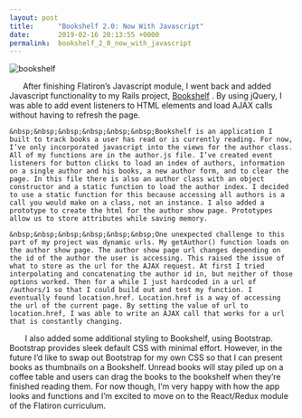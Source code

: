 ```yaml
---
layout: post
title:      "Bookshelf 2.0: Now With Javascript"
date:       2019-02-16 20:13:55 +0000
permalink:  bookshelf_2_0_now_with_javascript
---
```




![bookshelf](https://i.imgur.com/npadbxt.png)

&nbsp;&nbsp;&nbsp;&nbsp;&nbsp;&nbsp;After finishing Flatiron’s Javascript module, I went back and added Javascript functionality to my Rails project, [Bookshelf](https://github.com/Madeline-Stark/Bookshelf) . By using jQuery, I was able to add event listeners to HTML elements and load AJAX calls without having to refresh the page.

    &nbsp;&nbsp;&nbsp;&nbsp;&nbsp;&nbsp;Bookshelf is an application I built to track books a user has read or is currently reading. For now, I’ve only incorporated javascript into the views for the author class. All of my functions are in the author.js file. I’ve created event listeners for button clicks to load an index of authors, information on a single author and his books, a new author form, and to clear the page. In this file there is also an author class with an object constructor and a static function to load the author index. I decided to use a static function for this because accessing all authors is a call you would make on a class, not an instance. I also added a prototype to create the html for the author show page. Prototypes allow us to store attributes while saving memory. 
		
    &nbsp;&nbsp;&nbsp;&nbsp;&nbsp;&nbsp;One unexpected challenge to this part of my project was dynamic urls. My getAuthor() function loads on the author show page. The author show page url changes depending on the id of the author the user is accessing. This raised the issue of what to store as the url for the AJAX request. At first I tried interpolating and concatenating the author id in, but neither of those options worked. Then for a while I just hardcoded in a url of /authors/1 so that I could build out and test my function. I eventually found location.href. Location.href is a way of accessing the url of the current page. By setting the value of url to location.href, I was able to write an AJAX call that works for a url that is constantly changing. 
		
   &nbsp;&nbsp;&nbsp;&nbsp;&nbsp;&nbsp; I also added some additional styling to Bookshelf, using Bootstrap. Bootstrap provides sleek default CSS with minimal effort. However, in the future I’d like to swap  out Bootstrap for my own CSS so that I can present books as thumbnails on a Bookshelf. Unread books will stay piled up on a coffee table and users can drag the books to the bookshelf when they’re finished reading them. For now though, I’m very happy with how the app looks and functions and I’m excited to move on to the React/Redux module of the Flatiron curriculum. 



